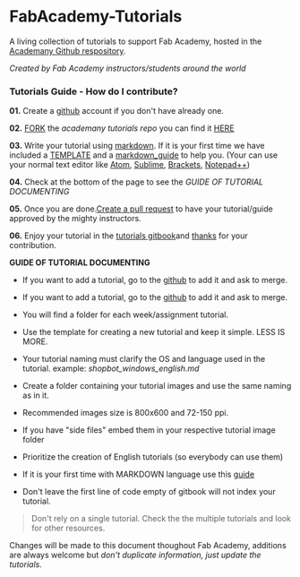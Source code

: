 # FabAcademy-Tutorials
A living collection of tutorials to support Fab Academy, hosted in the [Academany Github respository](https://github.com/Academany/FabAcademy-Tutorials).

*Created by Fab Academy instructors/students around the world*  

### Tutorials Guide - How do I contribute?

**01.** Create a [github](https://github.com/) account if you don't have already one.

**02.** [FORK](https://help.github.com/articles/fork-a-repo/) the *academany tutorials repo* you can find it [HERE](https://github.com/Academany/FabAcademy-Tutorials)

**03.** Write your tutorial using [markdown](https://en.wikipedia.org/wiki/Markdown). If it is your first time we have included a [TEMPLATE](template.md) and a [markdown_guide](markdown_guide.md) to help you. (Your can use your normal text editor like [Atom](https://atom.io/), [Sublime](http://www.sublimetext.com/), [Brackets](http://brackets.io/), [Notepad++](https://notepad-plus-plus.org/))

**04.** Check at the bottom of the page to see the *GUIDE OF TUTORIAL DOCUMENTING*

**05.** Once you are done.[Create a pull request](https://help.github.com/articles/creating-a-pull-request/) to have your tutorial/guide approved by the mighty instructors.

**06.** Enjoy your tutorial in the [tutorials gitbook](http://docs.academany.org/FabAcademy-Tutorials/_book/)and [thanks](https://upload.wikimedia.org/wikipedia/commons/3/30/DcvfThank-you-1.jpg) for your contribution.


**GUIDE OF TUTORIAL DOCUMENTING**


* If you want to add a tutorial, go to the [github](https://github.com/Academany/FabAcademy-Tutorials) to add it and ask to merge.

* If you want to add a tutorial, go to the [github](https://github.com/Academany/FabAcademy-Tutorials) to add it and ask to merge. 

* You will find a folder for each week/assignment tutorial.

* Use the template for creating a new tutorial and keep it simple. LESS IS MORE.

* Your tutorial naming must clarify the OS and language used in the tutorial. example: *shopbot_windows_english.md*

* Create a folder containing your tutorial images and use the same naming as in it.

* Recommended images size is 800x600 and 72-150 ppi.

* If you have "side files" embed them in your respective tutorial image folder

* Prioritize the creation of English tutorials (so everybody can use them)

* If it is your first time with MARKDOWN language use this [guide](markdown_guide.md)

* Don't leave the first line of code empty of gitbook will not index your tutorial.

> Don't rely on a single tutorial. Check the the multiple tutorials and look for other resources.

Changes will be made to this document thoughout Fab Academy, additions are always welcome but *don't duplicate information, just update the tutorials.*
